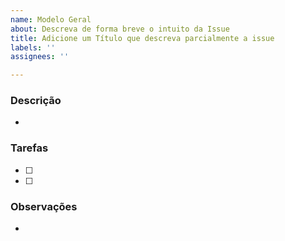 ```yaml
---
name: Modelo Geral
about: Descreva de forma breve o intuito da Issue
title: Adicione um Título que descreva parcialmente a issue
labels: ''
assignees: ''

---
```


### Descrição
- <Descreva de forma breve o intuito e objetivo desta issue>

### Tarefas
- [ ] 
- [ ] 

### Observações
-
